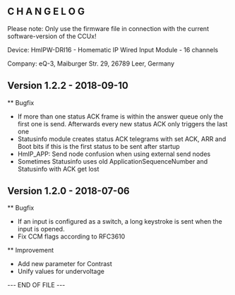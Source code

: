 ﻿C H A N G E L O G
-----------------

Please note: Only use the firmware file in connection with the current software-version of the CCUx!

Device:      HmIPW-DRI16 - Homematic IP Wired Input Module - 16 channels

Company:     eQ-3, Maiburger Str. 29, 26789 Leer, Germany

Version 1.2.2 - 2018-09-10
--------------------------------------------------------------

** Bugfix
   * If more than one status ACK frame is within the answer queue only the first
     one is send. Afterwards every new status ACK only triggers the last one
   * Statusinfo module creates status ACK telegrams with set ACK, ARR and Boot 
     bits if this is the first status to be sent after startup
   * HmIP_APP: Send node confusion when using external send nodes
   * Sometimes Statusinfo uses old ApplicationSequenceNumber and Statusinfo with ACK get lost


Version 1.2.0 - 2018-07-06
--------------------------------------------------------------

** Bugfix
   * If an input is configured as a switch, a long keystroke is sent when the input is opened.
   * Fix CCM flags according to RFC3610

** Improvement
   * Add new parameter for Contrast
   * Unify values for undervoltage


--- END OF FILE ---
